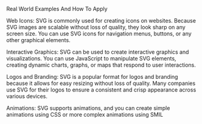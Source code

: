 Real World Examples And How To Apply

Web Icons:
SVG is commonly used for creating icons on websites. Because SVG images are scalable without loss of quality, they look sharp on any screen size. You can use SVG icons for navigation menus, buttons, or any other graphical elements.

Interactive Graphics:
SVG can be used to create interactive graphics and visualizations. You can use JavaScript to manipulate SVG elements, creating dynamic charts, graphs, or maps that respond to user interactions.

Logos and Branding:
SVG is a popular format for logos and branding because it allows for easy resizing without loss of quality. Many companies use SVG for their logos to ensure a consistent and crisp appearance across various devices.

Animations:
SVG supports animations, and you can create simple animations using CSS or more complex animations using SMIL 
